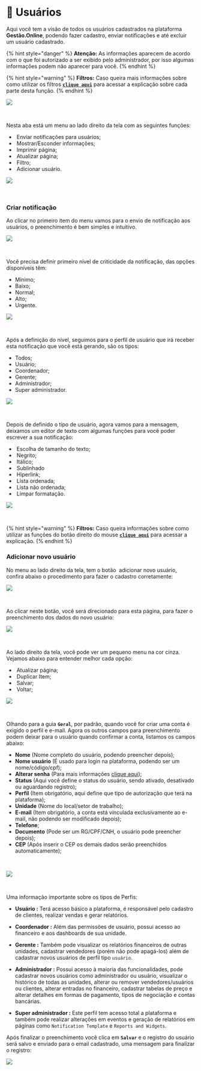 # 👤 Usuários

Aqui você tem a visão de todos os usuários cadastrados na plataforma **Gestão.Online**, podendo fazer cadastro, enviar notificações e até excluir um usuário cadastrado.

{% hint style="danger" %}
**Atenção:** As informações aparecem de acordo com o que foi autorizado a ser exibido pelo administrador, por isso algumas informações podem não aparecer para você.
{% endhint %}

{% hint style="warning" %}
**Filtros:** Caso queira mais informações sobre como utilizar os filtros [**`clique aqui`**](/erp-v2/primeiro_acesso/filtros.md) para acessar a explicação sobre cada parte desta função.
{% endhint %}

![](/erp-v2/assets/funcionalidades/modulo_usuario.gif)

<br>

Nesta aba está um menu ao lado direito da tela com as seguintes funções:

- <img src="/erp-v2/assets/icon_notificacao.png" alt="" data-size="line"> Enviar notificações para usuários;
- <img src="/erp-v2/assets/icon_exibir.png" alt="" data-size="line"> Mostrar/Esconder informações;
- <img src="/erp-v2/assets/icon_imprimir.png" alt="" data-size="line"> Imprimir página;
- <img src="/erp-v2/assets/icon_atualizar.png" alt="" data-size="line"> Atualizar página;
- <img src="/erp-v2/assets/icon_filtro.png" alt="" data-size="line"> Filtro;
- <img src="/erp-v2/assets/icon_add.png" alt="" data-size="line"> Adicionar usuário.

![](/erp-v2/assets/funcionalidades/menu_guia_usuarios.png)

<br>

### Criar notificação

Ao clicar no primeiro item do menu vamos para o envio de notificação aos usuários, o preenchimento é bem simples e intuitivo.

![](/erp-v2/assets/funcionalidades/menu_guia_usuarios_notificacao.png)

<br>

Você precisa definir primeiro nível de criticidade da notificação, das opções disponíveis têm:

- Mínimo;
- Baixo;
- Normal;
- Alto;
- Urgente.

![](/erp-v2/assets/funcionalidades/menu_guia_usuarios_notificacao_criticidade.png)

<br>

Após a definição do nível, seguimos para o perfil de usuário que irá receber esta notificação que você está gerando, são os tipos:

- Todos;
- Usuário;
- Coordenador;
- Gerente;
- Administrador;
- Super administrador.


![](/erp-v2/assets/funcionalidades/menu_guia_usuarios_notificacao_perfil.png)

<br>

Depois de definido o tipo de usuário, agora vamos para a mensagem, deixamos um editor de texto com algumas funções para você poder escrever a sua notificação:

- <img src="/erp-v2/assets/funcionalidades/icon_tamanho_texto.png" alt="" data-size="line"> Escolha de tamanho do texto;
- <img src="/erp-v2/assets/funcionalidades/icon_negrito.png" alt="" data-size="line"> Negrito;
- <img src="/erp-v2/assets/funcionalidades/icon_italico.png" alt="" data-size="line"> Itálico;
- <img src="/erp-v2/assets/funcionalidades/icon_sublinhado.png" alt="" data-size="line"> Sublinhado
- <img src="/erp-v2/assets/funcionalidades/icon_hiperlink.png" alt="" data-size="line"> Hiperlink;
- <img src="/erp-v2/assets/funcionalidades/icon_lista_ordenada.png" alt="" data-size="line"> Lista ordenada;
- <img src="/erp-v2/assets/funcionalidades/icon_lista_nao_ordenada.png" alt="" data-size="line"> Lista não ordenada;
- <img src="/erp-v2/assets/funcionalidades/icon_limpar_formatacao.png" alt="" data-size="line"> Limpar formatação. 

<!-- Nesta parte perguntar ao Paulo as restrições de envio de notificação para deixar o aviso na página para os demais usuários -->

![](/erp-v2/assets/funcionalidades/menu_guia_usuarios_notificacao_enviada.gif)

<br>

{% hint style="warning" %}
**Filtros:** Caso queira informações sobre como utilizar as funções do botão direito do mouse [**`clique aqui`**](/erp-v2/primeiro_acesso/filtros.md) para acessar a explicação.
{% endhint %}

### Adicionar novo usuário

No menu ao lado direito da tela, tem o botão <img src="/erp-v2/assets/icon_add.png" alt="" data-size="line"> adicionar novo usuário, confira abaixo o procedimento para fazer o cadastro corretamente:

![](/erp-v2/assets/funcionalidades/menu_guia_ususarios_menu_add_user.png)

<br>

Ao clicar neste botão, você será direcionado para esta página, para fazer o preenchimento dos dados do novo usuário:

![](/erp-v2/assets/funcionalidades/menu_guia_usuario_add_user.png)

<br>

Ao lado direito da tela, você pode ver um pequeno menu na cor cinza. Vejamos abaixo para entender melhor cada opção:

- <img src="/erp-v2/assets/icon_atualizar.png" alt="" data-size="line"> Atualizar página;
- <img src="/erp-v2/assets/icon_duplicar.png" alt="" data-size="line"> Duplicar Item;
- <img src="/erp-v2/assets/icon_salvar.png" alt="" data-size="line"> Salvar;
- <img src="/erp-v2/assets/icon_voltar.png" alt="" data-size="line"> Voltar;

![](/erp-v2/assets/funcionalidades/menu_guia_usuario_add_user_menu.png)

<br>

Olhando para a guia **`Geral`**, por padrão, quando você for criar uma conta é exigido o perfil e e-mail. Agora os outros campos para preenchimento podem deixar para o usuário quando confirmar a conta, listamos os campos abaixo:

- **Nome** (Nome completo do usuário, podendo preencher depois);
- **Nome usuário** (É usado para login na plataforma, podendo ser um nome/código/cpf);
- **Alterar senha** (Para mais informações [clique aqui](/erp-v2/minhas_preferencias/alt_minha_senha.md));
- **Status** (Aqui você define o status do usuário, sendo ativado, desativado ou aguardando registro);
- **Perfil** (Item obrigatório, aqui define que tipo de autorização que terá na plataforma);
- **Unidade** (Nome do local/setor de trabalho);
- **E-mail** (Item obrigatório, a conta está vinculada exclusivamente ao e-mail, não podendo ser modificado depois);
- **Telefone**;
- **Documento** (Pode ser um RG/CPF/CNH, o usuário pode preencher depois);
- **CEP** (Após inserir o CEP os demais dados serão preenchidos automaticamente);

<br>

![](/erp-v2/assets/funcionalidades/menu_guia_usuario_add_user_itens.png)

<br>

Uma informação importante sobre os tipos de Perfis:

- **Usuário :** Terá acesso básico a plataforma, é responsável pelo cadastro de clientes, realizar vendas e gerar relatórios.

- **Coordenador :** Além das permissões de usuário, possui acesso ao financeiro e aos dashboards de sua unidade.

- **Gerente :** Também pode visualizar os relatórios financeiros de outras unidades, cadastrar vendedores (porém não pode apagá-los) além de cadastrar novos usuários de perfil tipo `usuário`.

- **Administrador :** Possui acesso à maioria das funcionalidades, pode cadastrar novos usuários como administrador ou usuário, visualizar o histórico de todas as unidades, alterar ou remover vendedores/usuários ou clientes, alterar entradas no financeiro, cadastrar tabelas de preço e alterar detalhes em formas de pagamento, tipos de negociação e contas bancárias.

- **Super administrador :** Este perfil tem acesso total a plataforma e também pode realizar alterações em eventos e geração de relatórios em páginas como `Notification Template` e `Reports and Widgets`.

Após finalizar o preenchimento você clica em **`Salvar`** e o registro do usuário será salvo e enviado para o email cadastrado, uma mensagem para finalizar o registro:

![](/erp-v2/assets/funcionalidades/menu_guia_usuarios_salvar.gif)

